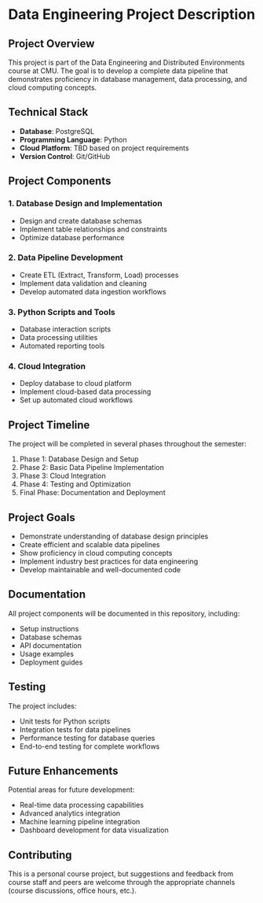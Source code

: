 # Data Engineering Project Description

## Project Overview
This project is part of the Data Engineering and Distributed Environments course at CMU. The goal is to develop a complete data pipeline that demonstrates proficiency in database management, data processing, and cloud computing concepts.

## Technical Stack
- **Database**: PostgreSQL
- **Programming Language**: Python
- **Cloud Platform**: TBD based on project requirements
- **Version Control**: Git/GitHub

## Project Components

### 1. Database Design and Implementation
- Design and create database schemas
- Implement table relationships and constraints
- Optimize database performance

### 2. Data Pipeline Development
- Create ETL (Extract, Transform, Load) processes
- Implement data validation and cleaning
- Develop automated data ingestion workflows

### 3. Python Scripts and Tools
- Database interaction scripts
- Data processing utilities
- Automated reporting tools

### 4. Cloud Integration
- Deploy database to cloud platform
- Implement cloud-based data processing
- Set up automated cloud workflows

## Project Timeline
The project will be completed in several phases throughout the semester:
1. Phase 1: Database Design and Setup
2. Phase 2: Basic Data Pipeline Implementation
3. Phase 3: Cloud Integration
4. Phase 4: Testing and Optimization
5. Final Phase: Documentation and Deployment

## Project Goals
- Demonstrate understanding of database design principles
- Create efficient and scalable data pipelines
- Show proficiency in cloud computing concepts
- Implement industry best practices for data engineering
- Develop maintainable and well-documented code

## Documentation
All project components will be documented in this repository, including:
- Setup instructions
- Database schemas
- API documentation
- Usage examples
- Deployment guides

## Testing
The project includes:
- Unit tests for Python scripts
- Integration tests for data pipelines
- Performance testing for database queries
- End-to-end testing for complete workflows

## Future Enhancements
Potential areas for future development:
- Real-time data processing capabilities
- Advanced analytics integration
- Machine learning pipeline integration
- Dashboard development for data visualization

## Contributing
This is a personal course project, but suggestions and feedback from course staff and peers are welcome through the appropriate channels (course discussions, office hours, etc.).
